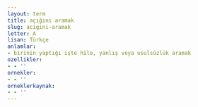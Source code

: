 ```yaml
---
layout: term
title: açığını aramak
slug: acigini-aramak
letter: A
lisan: Türkçe
anlamlar:
- birinin yaptığı işte hile, yanlış veya usulsüzlük aramak
ozellikler:
- - ''
ornekler:
- - ''
orneklerkaynak:
- - ''
---
```

